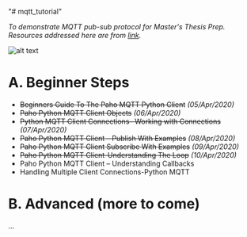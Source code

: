 "# mqtt_tutorial" 

*To demonstrate MQTT pub-sub protocol for Master's Thesis Prep.*
*Resources addressed here are from [link](http://www.steves-internet-guide.com/).*

![alt text](https://www.influxdata.com/wp-content/uploads/MQTT.png "MQTT")

# A. Beginner Steps

- ~~Beginners Guide To The Paho MQTT Python Client~~ *(05/Apr/2020)*
- ~~Paho Python MQTT Client Objects~~ *(06/Apr/2020)*
- ~~Python MQTT Client Connections– Working with Connections~~ *(07/Apr/2020)*
- ~~Paho Python MQTT Client – Publish With Examples~~ *(08/Apr/2020)*
- ~~Paho Python MQTT Client Subscribe With Examples~~ *(09/Apr/2020)*
- ~~Paho Python MQTT Client-Understanding The Loop~~ *(10/Apr/2020)*
- Paho Python MQTT Client – Understanding Callbacks
- Handling Multiple Client Connections-Python MQTT

# B. Advanced (more to come)

...
